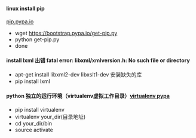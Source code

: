 #### linux install pip 
[pip.pypa.io](https://pip.pypa.io/en/stable/installing/)
* wget https://bootstrap.pypa.io/get-pip.py
* python get-pip.py
* done

#### install lxml 出错 fatal error: libxml/xmlversion.h: No such file or directory
* apt-get install libxml2-dev libxslt1-dev 安装缺失的库
* pip install lxml 


#### python 独立的运行环境（virtualenv虚拟工作目录）[virtualenv pypa](https://virtualenv.pypa.io/en/stable/)
* pip install virtualenv
* virtualenv your_dir(目录地址)
* cd your_dir/bin
* source activate

